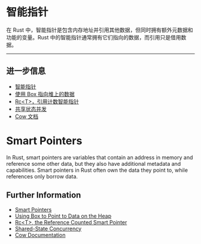 # 智能指针

在 Rust 中，智能指针是包含内存地址并引用其他数据，但同时拥有额外元数据和功能的变量。Rust 中的智能指针通常拥有它们指向的数据，而引用只是借用数据。

---
## 进一步信息

- [智能指针](https://doc.rust-lang.org/book/ch15-00-smart-pointers.html)
- [使用 Box 指向堆上的数据](https://doc.rust-lang.org/book/ch15-01-box.html)
- [Rc\<T\>，引用计数智能指针](https://doc.rust-lang.org/book/ch15-04-rc.html)
- [共享状态并发](https://doc.rust-lang.org/book/ch16-03-shared-state.html)
- [Cow 文档](https://doc.rust-lang.org/std/borrow/enum.Cow.html)

# Smart Pointers

In Rust, smart pointers are variables that contain an address in memory and reference some other data, but they also have additional metadata and capabilities.
Smart pointers in Rust often own the data they point to, while references only borrow data.

## Further Information

- [Smart Pointers](https://doc.rust-lang.org/book/ch15-00-smart-pointers.html)
- [Using Box to Point to Data on the Heap](https://doc.rust-lang.org/book/ch15-01-box.html)
- [Rc\<T\>, the Reference Counted Smart Pointer](https://doc.rust-lang.org/book/ch15-04-rc.html)
- [Shared-State Concurrency](https://doc.rust-lang.org/book/ch16-03-shared-state.html)
- [Cow Documentation](https://doc.rust-lang.org/std/borrow/enum.Cow.html)
